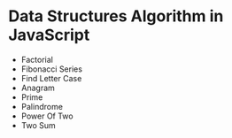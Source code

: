 # Data Structures Algorithm in JavaScript

- Factorial
- Fibonacci Series
- Find Letter Case
- Anagram
- Prime
- Palindrome
- Power Of Two
- Two Sum
